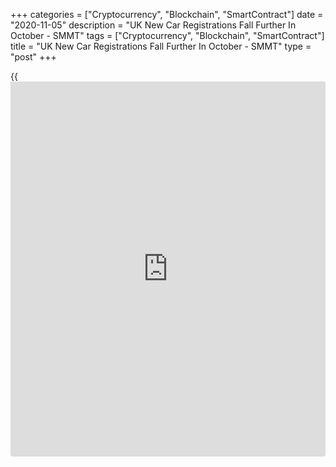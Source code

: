 +++
categories = ["Cryptocurrency", "Blockchain", "SmartContract"]
date = "2020-11-05"
description = "UK New Car Registrations Fall Further In October - SMMT"
tags = ["Cryptocurrency", "Blockchain", "SmartContract"]
title = "UK New Car Registrations Fall Further In October - SMMT"
type = "post"
+++

{{<iframe id="large-banner" src="https://www.bounty.group/#slide=14.0" width="100%" height="600" scrolling="no" style="border: 0px solid rgb(216, 221, 230); border-radius: 3px;">}}

New car sales in the UK fell 1.6 percent in October to 140,945 units and
marked a nine-year low for the month, the Society for of Motor
Manufacturers and Traders, or SMMT, said Thursday.  
  
The Welsh 'firebreak' accounted for more than half of month's losses,
ahead of new 'stay at home' order for England, forcing UK showrooms to
close in November, the SMMT said.

The introduction of the 'firebreak' lockdown in Wales on October 23
contributed 25.5 percent fewer registrations by the end of the month
which was more than half of the overall UK decline.  
  
The arrival of new models and ongoing financial incentives helped
initially to sustain UK demand in the month, the industry body said.  
  
Citing the second lockdown in England, the SMMT downgraded its new car
registrations forecast for this year to 1.56 million from 1.66 million.  
  
This equates to a year-on-year decline of around 750,000 registrations
and a GBP 22.5 billion loss in turnover, with 2020 now likely to be the
weakest year since 1982, the SMMT said.  
  
The industry is hopeful that the continuation of click & collect and
delivery services will help to avoid a repeat of spring's wipe-out.
However, car showrooms now face a double hit in the form of reduced
winter trading and the challenge of Brexit.  
  
"What is not in doubt, however, is that the entire industry now faces an
even tougher end to the year as businesses desperately try to manage
resources, stock, production and cashflow in the penultimate month
before the inevitable upheaval of Brexit," SMMT Chief Executive Mike
Hawes said.

"Keeping showrooms open - some of the most Covid-secure retail
environments around - would help cushion the blow but, more than ever,
we need a tariff-free deal with the EU to provide some much-needed
respite for an industry that is resilient but massively challenged."

For comments and feedback [contact](https://www.playgroundfx.com/contact/): editorial@rtt[news](https://www.letsplayfx.com/blog/forex-news-website/).com

[Economic News][1]

 **What parts of the world are seeing the best (and worst) economic
performances lately? Click[here][2] to check out our [Econ Scorecard][2]
and find out! See up-to-the-moment [ranking](https://www.playgroundfx.com/blog/crypto-exchange-ranking/)s for the best and worst
performers in [GDP][3], [unemployment rate][4], [inflation][5] and much
more.**

   1. www.rtt[news](https://www.letsplayfx.com/blog/forex-news-website/).com/Content/EconomicNews.aspx
   2. www.rtt[news](https://www.letsplayfx.com/blog/forex-news-website/).com/economic-scorecard/world-rank/industrial-production/highest-performance.aspx
   3. www.rtt[news](https://www.letsplayfx.com/blog/forex-news-website/).com/economic-scorecard/world-rank/GDP/highest-performance.aspx
   4. www.rtt[news](https://www.letsplayfx.com/blog/forex-news-website/).com/economic-scorecard/world-rank/unemployment-rate/lowest-performance.aspx
   5. www.rtt[news](https://www.letsplayfx.com/blog/forex-news-website/).com/economic-scorecard/world-rank/CPI/highest-performance.aspx